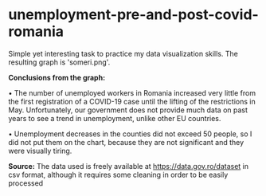 # unemployment-pre-and-post-covid-romania
Simple yet interesting task to practice my data visualization skills. The resulting graph is 'someri.png'.

**Conclusions from the graph:**

• The number of unemployed workers in Romania increased very little from the first registration of a COVID-19 case until the lifting of the restrictions in May.  Unfortunately, our government does not provide much data on past years to see a trend in unemployment, unlike other EU countries.

• Unemployment decreases in the counties did not exceed 50 people, so I did not put them on the chart, because they are not significant and they were visually tiring.

**Source:**
The data used is freely available at https://data.gov.ro/dataset in csv format, although it requires some cleaning in order to be easily processed
